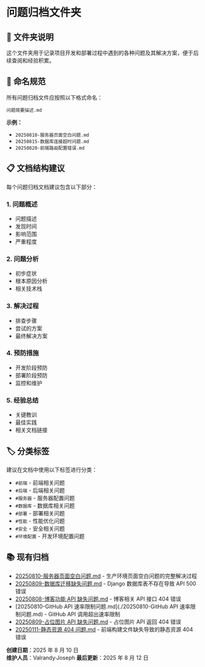 # 问题归档文件夹

## 📁 文件夹说明

这个文件夹用于记录项目开发和部署过程中遇到的各种问题及其解决方案，便于后续查阅和经验积累。

## 📝 命名规范

所有问题归档文件应按照以下格式命名：

```
问题简要描述.md
```

**示例：**

- `20250810-服务器页面空白问题.md`
- `20250815-数据库连接超时问题.md`
- `20250820-前端路由配置错误.md`

## 📋 文档结构建议

每个问题归档文档建议包含以下部分：

### 1. 问题概述

- 问题描述
- 发现时间
- 影响范围
- 严重程度

### 2. 问题分析

- 初步症状
- 根本原因分析
- 相关技术栈

### 3. 解决过程

- 排查步骤
- 尝试的方案
- 最终解决方案

### 4. 预防措施

- 开发阶段预防
- 部署阶段预防
- 监控和维护

### 5. 经验总结

- 关键教训
- 最佳实践
- 相关文档链接

## 🏷️ 分类标签

建议在文档中使用以下标签进行分类：

- `#前端` - 前端相关问题
- `#后端` - 后端相关问题
- `#服务器` - 服务器配置问题
- `#数据库` - 数据库相关问题
- `#部署` - 部署相关问题
- `#性能` - 性能优化问题
- `#安全` - 安全相关问题
- `#环境配置` - 开发环境配置问题

## 📚 现有归档

- [20250810-服务器页面空白问题.md](./20250810-服务器页面空白问题.md) - 生产环境页面空白问题的完整解决过程
- [20250809-数据库迁移缺失问题.md](./20250809-数据库迁移缺失问题.md) - Django 数据库表不存在导致 API 500 错误
- [20250808-博客功能 API 缺失问题.md](./20250808-博客功能API缺失问题.md) - 博客相关 API 接口 404 错误
- [20250810-GitHub API 速率限制问题.md](./20250810-GitHub API 速率限制问题.md) - GitHub API 调用超出速率限制
- [20250809-占位图片 API 缺失问题.md](./20250809-占位图片API缺失问题.md) - 占位图片 API 返回 404 错误
- [20250111-静态资源 404 问题.md](./20250111-静态资源404问题.md) - 前端构建文件缺失导致的静态资源 404 错误

**创建日期**：2025 年 8 月 10 日  
**维护人员**：Valrandy·Joseph
**最后更新**：2025 年 8 月 12 日
